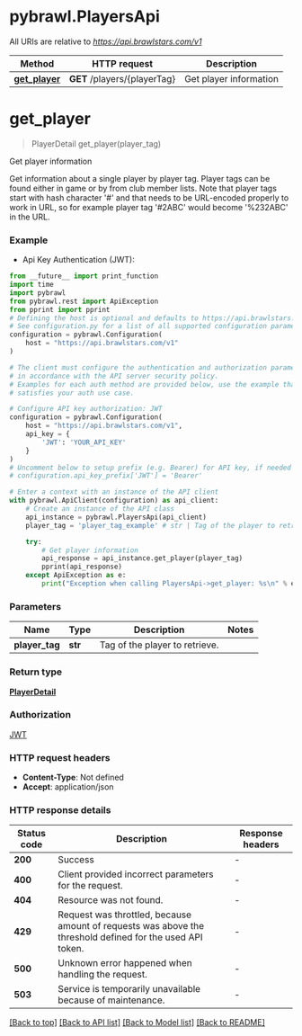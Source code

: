 # pybrawl.PlayersApi

All URIs are relative to *https://api.brawlstars.com/v1*

Method | HTTP request | Description
------------- | ------------- | -------------
[**get_player**](PlayersApi.md#get_player) | **GET** /players/{playerTag} | Get player information


# **get_player**
> PlayerDetail get_player(player_tag)

Get player information

Get information about a single player by player tag. Player tags can be found either in game or by from club member lists. Note that player tags start with hash character '#' and that needs to be URL-encoded properly to work in URL, so for example player tag '#2ABC' would become '%232ABC' in the URL. 

### Example

* Api Key Authentication (JWT):
```python
from __future__ import print_function
import time
import pybrawl
from pybrawl.rest import ApiException
from pprint import pprint
# Defining the host is optional and defaults to https://api.brawlstars.com/v1
# See configuration.py for a list of all supported configuration parameters.
configuration = pybrawl.Configuration(
    host = "https://api.brawlstars.com/v1"
)

# The client must configure the authentication and authorization parameters
# in accordance with the API server security policy.
# Examples for each auth method are provided below, use the example that
# satisfies your auth use case.

# Configure API key authorization: JWT
configuration = pybrawl.Configuration(
    host = "https://api.brawlstars.com/v1",
    api_key = {
        'JWT': 'YOUR_API_KEY'
    }
)
# Uncomment below to setup prefix (e.g. Bearer) for API key, if needed
# configuration.api_key_prefix['JWT'] = 'Bearer'

# Enter a context with an instance of the API client
with pybrawl.ApiClient(configuration) as api_client:
    # Create an instance of the API class
    api_instance = pybrawl.PlayersApi(api_client)
    player_tag = 'player_tag_example' # str | Tag of the player to retrieve. 

    try:
        # Get player information
        api_response = api_instance.get_player(player_tag)
        pprint(api_response)
    except ApiException as e:
        print("Exception when calling PlayersApi->get_player: %s\n" % e)
```

### Parameters

Name | Type | Description  | Notes
------------- | ------------- | ------------- | -------------
 **player_tag** | **str**| Tag of the player to retrieve.  | 

### Return type

[**PlayerDetail**](PlayerDetail.md)

### Authorization

[JWT](../README.md#JWT)

### HTTP request headers

 - **Content-Type**: Not defined
 - **Accept**: application/json

### HTTP response details
| Status code | Description | Response headers |
|-------------|-------------|------------------|
**200** | Success |  -  |
**400** | Client provided incorrect parameters for the request. |  -  |
**404** | Resource was not found. |  -  |
**429** | Request was throttled, because amount of requests was above the threshold defined for the used API token.  |  -  |
**500** | Unknown error happened when handling the request.  |  -  |
**503** | Service is temporarily unavailable because of maintenance.  |  -  |

[[Back to top]](#) [[Back to API list]](../README.md#documentation-for-api-endpoints) [[Back to Model list]](../README.md#documentation-for-models) [[Back to README]](../README.md)

